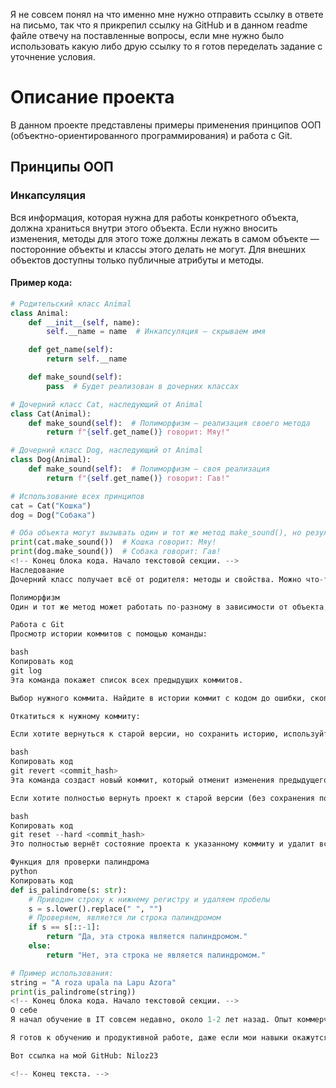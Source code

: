 Я не совсем понял на что именно мне нужно отправить ссылку в ответе на письмо, так что я прикрепил ссылку на GitHub и в данном readme файле отвечу на поставленные вопросы, если мне нужно было использовать какую либо друю ссылку то я готов переделать задание с уточнение условия.
# Описание проекта

В данном проекте представлены примеры применения принципов ООП (объектно-ориентированного программирования) и работа с Git.

## Принципы ООП

### Инкапсуляция

Вся информация, которая нужна для работы конкретного объекта, должна храниться внутри этого объекта. Если нужно вносить изменения, методы для этого тоже должны лежать в самом объекте — посторонние объекты и классы этого делать не могут. Для внешних объектов доступны только публичные атрибуты и методы.

#### Пример кода:

```python
# Родительский класс Animal
class Animal:
    def __init__(self, name):
        self.__name = name  # Инкапсуляция — скрываем имя

    def get_name(self):
        return self.__name

    def make_sound(self):
        pass  # Будет реализован в дочерних классах

# Дочерний класс Cat, наследующий от Animal
class Cat(Animal):
    def make_sound(self):  # Полиморфизм — реализация своего метода
        return f"{self.get_name()} говорит: Мяу!"

# Дочерний класс Dog, наследующий от Animal
class Dog(Animal):
    def make_sound(self):  # Полиморфизм — своя реализация
        return f"{self.get_name()} говорит: Гав!"

# Использование всех принципов
cat = Cat("Кошка")
dog = Dog("Собака")

# Оба объекта могут вызывать один и тот же метод make_sound(), но результат разный
print(cat.make_sound())  # Кошка говорит: Мяу!
print(dog.make_sound())  # Собака говорит: Гав!
<!-- Конец блока кода. Начало текстовой секции. -->
Наследование
Дочерний класс получает всё от родителя: методы и свойства. Можно что-то использовать, что-то изменить или добавить своё, но не нужно переписывать код заново. Классы Cat и Dog наследуют общий функционал от класса Animal, например, возможность иметь имя.

Полиморфизм
Один и тот же метод может работать по-разному в зависимости от объекта, где он вызван, и данных, которые ему передали. Метод make_sound() реализован по-разному в классах Cat и Dog, хотя вызывается одинаково.

Работа с Git
Просмотр истории коммитов с помощью команды:

bash
Копировать код
git log
Эта команда покажет список всех предыдущих коммитов.

Выбор нужного коммита. Найдите в истории коммит с кодом до ошибки, скопируйте его хэш (это будет строка вроде a1b2c3d4).

Откатиться к нужному коммиту:

Если хотите вернуться к старой версии, но сохранить историю, используйте:

bash
Копировать код
git revert <commit_hash>
Эта команда создаст новый коммит, который отменит изменения предыдущего.

Если хотите полностью вернуть проект к старой версии (без сохранения последних коммитов):

bash
Копировать код
git reset --hard <commit_hash>
Это полностью вернёт состояние проекта к указанному коммиту и удалит все последующие изменения.

Функция для проверки палиндрома
python
Копировать код
def is_palindrome(s: str):
    # Приводим строку к нижнему регистру и удаляем пробелы
    s = s.lower().replace(" ", "")
    # Проверяем, является ли строка палиндромом
    if s == s[::-1]:
        return "Да, эта строка является палиндромом."
    else:
        return "Нет, эта строка не является палиндромом."

# Пример использования:
string = "A roza upala na Lapu Azora"
print(is_palindrome(string))
<!-- Конец блока кода. Начало текстовой секции. -->
О себе
Я начал обучение в IT совсем недавно, около 1-2 лет назад. Опыт коммерческой разработки у меня нет, так как я всё ещё активно ищу работу или стажировку ради реального опыта. У меня есть несколько пэт-проектов, которые были написаны как в процессе обучения, так и уже после, в период поиска работы.

Я готов к обучению и продуктивной работе, даже если мои навыки окажутся ниже требуемых. Я готов потратить любое время на получение нужных навыков и изучение любых материалов.

Вот ссылка на мой GitHub: Niloz23

<!-- Конец текста. -->
